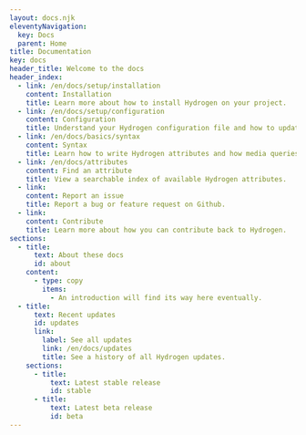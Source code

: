 ```yaml
---
layout: docs.njk
eleventyNavigation:
  key: Docs
  parent: Home
title: Documentation
key: docs
header_title: Welcome to the docs
header_index:
  - link: /en/docs/setup/installation
    content: Installation
    title: Learn more about how to install Hydrogen on your project.
  - link: /en/docs/setup/configuration
    content: Configuration
    title: Understand your Hydrogen configuration file and how to update settings.
  - link: /en/docs/basics/syntax
    content: Syntax
    title: Learn how to write Hydrogen attributes and how media queries, modes, and states work.
  - link: /en/docs/attributes
    content: Find an attribute
    title: View a searchable index of available Hydrogen attributes.
  - link:
    content: Report an issue
    title: Report a bug or feature request on Github.
  - link:
    content: Contribute
    title: Learn more about how you can contribute back to Hydrogen.
sections:
  - title:
      text: About these docs
      id: about
    content:
      - type: copy
        items:
          - An introduction will find its way here eventually.
  - title:
      text: Recent updates
      id: updates
      link:
        label: See all updates
        link: /en/docs/updates
        title: See a history of all Hydrogen updates.
    sections:
      - title:
          text: Latest stable release
          id: stable
      - title:
          text: Latest beta release
          id: beta
---
```

